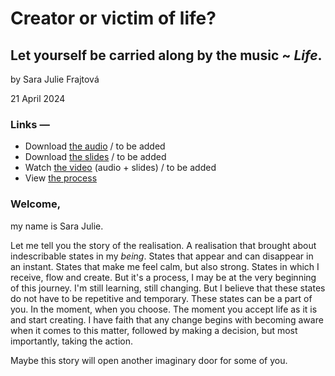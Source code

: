 # Creator or victim of life? 
## Let yourself be carried along by the music ~ _Life_. ## 


by Sara Julie Frajtová

21 April 2024


### Links —
- Download [the audio](…) <!-- Optional audio-only — think podcast. --> / to be added
- Download [the slides](assets/surname-title-slides.pdf) <!-- Link to your slides: PDF, Figma, etc. --> / to be added
- Watch [the video](…) (audio + slides) / to be added
- View [the process](process.md) <!-- Preparation, show and tell your process; think, case study. -->
  
### Welcome,
my name is Sara Julie. 

Let me tell you the story of the realisation. A realisation that brought about indescribable states in my _being_. States that appear and can disappear in an instant. States that make me feel calm, but also strong. States in which I receive, flow and create. But it's a process, I may be at the very beginning of this journey. I'm still learning, still changing. But I believe that these states do not have to be repetitive and temporary. These states can be a part of you. In the moment, when you choose. The moment you accept life as it is and start creating. I have faith that any change begins with becoming aware when it comes to this matter, followed by making a decision, but most importantly, taking the action.

Maybe this story will open another imaginary door for some of you. 

<Insert here a rhetorical question for the audience>
